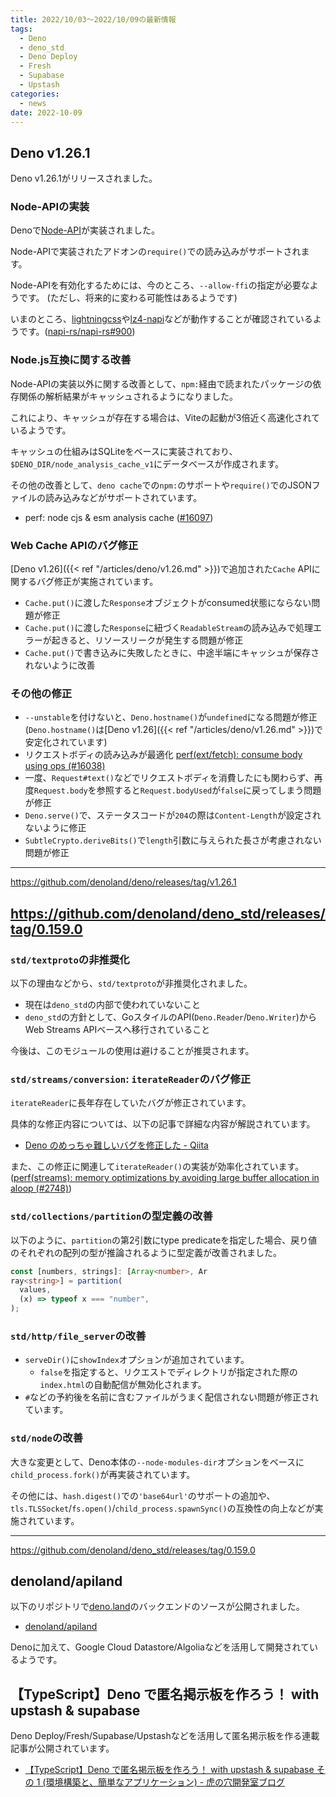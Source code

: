 ```yaml
---
title: 2022/10/03〜2022/10/09の最新情報
tags:
  - Deno
  - deno_std
  - Deno Deploy
  - Fresh
  - Supabase
  - Upstash
categories:
  - news
date: 2022-10-09
---
```


## Deno v1.26.1

Deno v1.26.1がリリースされました。

### Node-APIの実装

Denoで[Node-API](https://nodejs.org/docs/latest-v18.x/api/n-api.html)が実装されました。

Node-APIで実装されたアドオンの`require()`での読み込みがサポートされます。

Node-APIを有効化するためには、今のところ、`--allow-ffi`の指定が必要なようです。 (ただし、将来的に変わる可能性はあるようです)

いまのところ、[lightningcss](https://github.com/parcel-bundler/lightningcss)や[lz4-napi](https://github.com/antoniomuso/lz4-napi)などが動作することが確認されているようです。([napi-rs/napi-rs#900](https://github.com/napi-rs/napi-rs/issues/900))

### Node.js互換に関する改善

Node-APIの実装以外に関する改善として、`npm:`経由で読まれたパッケージの依存関係の解析結果がキャッシュされるようになりました。

これにより、キャッシュが存在する場合は、Viteの起動が3倍近く高速化されているようです。

キャッシュの仕組みはSQLiteをベースに実装されており、`$DENO_DIR/node_analysis_cache_v1`にデータベースが作成されます。

その他の改善として、`deno cache`での`npm:`のサポートや`require()`でのJSONファイルの読み込みなどがサポートされています。
- perf: node cjs & esm analysis cache ([#16097](https://github.com/denoland/deno/pull/16097))

### Web Cache APIのバグ修正

[Deno v1.26]({{< ref "/articles/deno/v1.26.md" >}})で追加された`Cache` APIに関するバグ修正が実施されています。

- `Cache.put()`に渡した`Response`オブジェクトがconsumed状態にならない問題が修正
- `Cache.put()`に渡した`Response`に紐づく`ReadableStream`の読み込みで処理エラーが起きると、リソースリークが発生する問題が修正
- `Cache.put()`で書き込みに失敗したときに、中途半端にキャッシュが保存されないように改善

### その他の修正

- `--unstable`を付けないと、`Deno.hostname()`が`undefined`になる問題が修正 (`Deno.hostname()`は[Deno v1.26]({{< ref "/articles/deno/v1.26.md" >}})で安定化されています)
- リクエストボディの読み込みが最適化 [perf(ext/fetch): consume body using ops (#16038)](https://github.com/denoland/deno/pull/16038)
- 一度、`Request#text()`などでリクエストボディを消費したにも関わらず、再度`Request.body`を参照すると`Request.bodyUsed`が`false`に戻ってしまう問題が修正
- `Deno.serve()`で、ステータスコードが`204`の際は`Content-Length`が設定されないように修正
- `SubtleCrypto.deriveBits()`で`length`引数に与えられた長さが考慮されない問題が修正

---

https://github.com/denoland/deno/releases/tag/v1.26.1

## https://github.com/denoland/deno_std/releases/tag/0.159.0


### `std/textproto`の非推奨化

以下の理由などから、`std/textproto`が非推奨化されました。

- 現在は`deno_std`の内部で使われていないこと
- `deno_std`の方針として、GoスタイルのAPI(`Deno.Reader`/`Deno.Writer`)からWeb Streams APIベースへ移行されていること

今後は、このモジュールの使用は避けることが推奨されます。

### `std/streams/conversion`: `iterateReader`のバグ修正

`iterateReader`に長年存在していたバグが修正されています。

具体的な修正内容については、以下の記事で詳細な内容が解説されています。
    
* [Deno のめっちゃ難しいバグを修正した - Qiita](https://qiita.com/kt3k/items/77e715a790d84cd73878)
    
また、この修正に関連して`iterateReader()`の実装が効率化されています。([perf(streams): memory optimizations by avoiding large buffer allocation in aloop (#2748)](https://github.com/denoland/deno_std/pull/2748))

### `std/collections/partition`の型定義の改善

以下のように、`partition`の第2引数にtype predicateを指定した場合、戻り値のそれぞれの配列の型が推論されるように型定義が改善されました。

```typescript
const [numbers, strings]: [Array<number>, Ar
ray<string>] = partition(
  values,
  (x) => typeof x === "number",
);
```

### `std/http/file_server`の改善

- `serveDir()`に`showIndex`オプションが追加されています。
  - `false`を指定すると、リクエストでディレクトリが指定された際の`index.html`の自動配信が無効化されます。
- `#`などの予約後を名前に含むファイルがうまく配信されない問題が修正されています。

### `std/node`の改善

大きな変更として、Deno本体の`--node-modules-dir`オプションをベースに`child_process.fork()`が再実装されています。

その他には、`hash.digest()`での`'base64url'`のサポートの追加や、`tls.TLSSocket`/`fs.open()`/`child_process.spawnSync()`の互換性の向上などが実施されています。

---

https://github.com/denoland/deno_std/releases/tag/0.159.0

## denoland/apiland

以下のリポジトリで[deno.land](https://deno.land/)のバックエンドのソースが公開されました。

- [denoland/apiland](https://github.com/denoland/apiland)

Denoに加えて、Google Cloud Datastore/Algoliaなどを活用して開発されているようです。

## 【TypeScript】Deno で匿名掲示板を作ろう！ with upstash & supabase

Deno Deploy/Fresh/Supabase/Upstashなどを活用して匿名掲示板を作る連載記事が公開されています。

- [【TypeScript】Deno で匿名掲示板を作ろう！ with upstash & supabase その 1 (環境構築と、簡単なアプリケーション) - 虎の穴開発室ブログ](https://toranoana-lab.hatenablog.com/entry/2022/10/03/100000)

